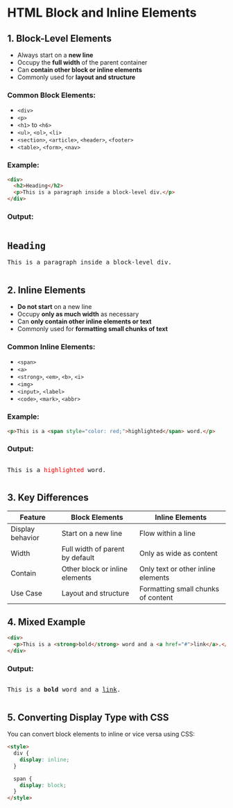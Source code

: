 # HTML Block and Inline Elements

## 1. Block-Level Elements

* Always start on a **new line**
* Occupy the **full width** of the parent container
* Can **contain other block or inline elements**
* Commonly used for **layout and structure**

### Common Block Elements:

* `<div>`
* `<p>`
* `<h1>` to `<h6>`
* `<ul>`, `<ol>`, `<li>`
* `<section>`, `<article>`, `<header>`, `<footer>`
* `<table>`, `<form>`, `<nav>`

### Example:

```html
<div>
  <h2>Heading</h2>
  <p>This is a paragraph inside a block-level div.</p>
</div>
```

### Output:

<pre>
<div><h2>Heading</h2><p>This is a paragraph inside a block-level div.</p></div></pre>

## 2. Inline Elements

* **Do not start** on a new line
* Occupy **only as much width** as necessary
* Can **only contain other inline elements or text**
* Commonly used for **formatting small chunks of text**

### Common Inline Elements:

* `<span>`
* `<a>`
* `<strong>`, `<em>`, `<b>`, `<i>`
* `<img>`
* `<input>`, `<label>`
* `<code>`, `<mark>`, `<abbr>`

### Example:

```html
<p>This is a <span style="color: red;">highlighted</span> word.</p>
```

### Output:

<pre>
<p>This is a <span style="color: red;">highlighted</span> word.</p></pre>

## 3. Key Differences

| Feature          | Block Elements                  | Inline Elements                    |
| ---------------- | ------------------------------- | ---------------------------------- |
| Display behavior | Start on a new line             | Flow within a line                 |
| Width            | Full width of parent by default | Only as wide as content            |
| Contain          | Other block or inline elements  | Only text or other inline elements |
| Use Case         | Layout and structure            | Formatting small chunks of content |

## 4. Mixed Example

```html
<div>
  <p>This is a <strong>bold</strong> word and a <a href="#">link</a>.</p>
</div>
```

### Output:

<pre>
<div><p>This is a <strong>bold</strong> word and a <a href="#">link</a>.</p></div></pre>

## 5. Converting Display Type with CSS

You can convert block elements to inline or vice versa using CSS:

```html
<style>
  div {
    display: inline;
  }

  span {
    display: block;
  }
</style>
```
